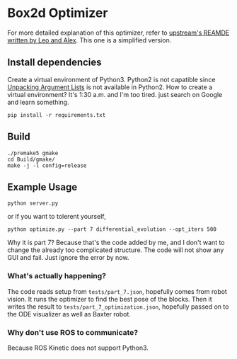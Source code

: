 # Box2d Optimizer

For more detailed explanation of this optimizer, refer to [upstream's REAMDE written by Leo and Alex](https://github.com/leonidk/Box2D/blob/master/README.md). This one is a simplified version.

## Install dependencies

Create a virtual environment of Python3. Python2 is not capatible since [Unpacking Argument Lists](https://docs.python.org/3/tutorial/controlflow.html#unpacking-argument-lists) is not available in Python2. How to create a virtual environment? It's 1:30 a.m. and I'm too tired. just search on Google and learn something.

```
pip install -r requirements.txt
```

## Build
```
./premake5 gmake
cd Build/gmake/
make -j -l config=release
```

## Example Usage

```
python server.py
```
or if you want to tolerent yourself,
```
python optimize.py --part 7 differential_evolution --opt_iters 500
```
Why it is part 7? Because that's the code added by me, and I don't want to change the already too complicated structure. The code will not show any GUI and fail. Just ignore the error by now.

### What's actually happening?

The code reads setup from `tests/part_7.json`, hopefully comes from robot vision. It runs the optimizer to find the best pose of the blocks. Then it writes the result to `tests/part_7_optimization.json`, hopefully passed on to the ODE visualizer as well as Baxter robot.

### Why don't use ROS to communicate?

Because ROS Kinetic does not support Python3.

